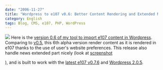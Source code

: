 ```yaml
---
date: "2006-11-27"
title: "Wordpress to e107 v0.6: Better Content Rendering and Extended News support"
category: English
tags: Blog, CMS, e107, PHP, WordPress
---
```


![](/uploads/2006/e107-to-wordpres-061.png) Here is the [version 0.6 of my tool to import e107 content in Wordpress](https://wordpress.org/extend/plugins/e107-importer/). Comparing to [v0.5](https://kevin.deldycke.com/2006/11/wordpress-to-e107-v05-static-pages-import-added/), this 6th alpha version render content as it is rendered in e107 thanks to the use of user's website preferences. This release also handle news extended part nicely (look at [screenshot](/uploads/2006/e107-to-wordpres-06.png)

), and is built to work with the [latest e107 v0.7.6](https://e107.org/news.php?item.799.1) and [Wordpress 2.0.5](https://wordpress.org/development/2006/10/205-ronan/).
